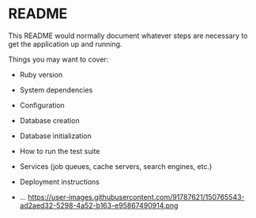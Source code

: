 # README

This README would normally document whatever steps are necessary to get the
application up and running.

Things you may want to cover:

* Ruby version

* System dependencies

* Configuration

* Database creation

* Database initialization

* How to run the test suite

* Services (job queues, cache servers, search engines, etc.)

* Deployment instructions

* ...
https://user-images.githubusercontent.com/91787621/150765543-ad2aed32-5298-4a52-b163-e95867490914.png
